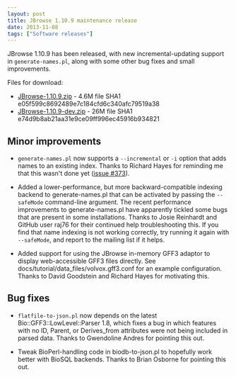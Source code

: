 ```yaml
---
layout: post
title: JBrowse 1.10.9 maintenance release
date: 2013-11-08
tags: ["Software releases"]
---
```


JBrowse 1.10.9 has been released, with new incremental-updating support in `generate-names.pl`, along with some other bug fixes and small improvements.

Files for download:

*   [JBrowse-1.10.9.zip](/wordpress/wp-content/plugins/download-monitor/download.php?id=79 "download JBrowse-1.10.9.zip") - 4.6M
file SHA1 e05f599c8692489e7c184cfd6c340afc79519a38
*   [JBrowse-1.10.9-dev.zip](https://jbrowse.org/wordpress/wp-content/plugins/download-monitor/download.php?id=80 "download JBrowse-1.10.9-dev.zip") - 26M
file SHA1 e74d9b8ab21aa31e9ce09ff996ec45916b934821

## Minor improvements

*   `generate-names.pl` now supports a `--incremental` or `-i` option
that adds names to an existing index.  Thanks to Richard Hayes for
reminding me that this wasn't done yet ([issue #373](https://github.com/gmod/jbrowse/issues/373)).

*   Added a lower-performance, but more backward-compatible indexing
backend to generate-names.pl that can be activated by passing the
`--safeMode` command-line argument.  The recent performance
improvements to generate-names.pl have apparently tickled some bugs
that are present in some installations.  Thanks to Josie Reinhardt
and GitHub user raj76 for their continued help troubleshooting
this.  If you find that name indexing is not working correctly, try
running it again with `--safeMode`, and report to the mailing list
if it helps.

*   Added support for using the JBrowse in-memory GFF3 adaptor to
display web-accessible GFF3 files directly.  See
docs/tutorial/data_files/volvox.gff3.conf for an example
configuration.  Thanks to David Goodstein and Richard Hayes for
motivating this.

## Bug fixes

*   `flatfile-to-json.pl` now depends on the latest
Bio::GFF3::LowLevel::Parser 1.8, which fixes a bug in which
features with no ID, Parent, or Derives_from attributes were not
being included in parsed data.  Thanks to Gwendoline Andres for
pointing this out.

*   Tweak BioPerl-handling code in biodb-to-json.pl to hopefully work
better with BioSQL backends. Thanks to Brian Osborne for pointing
this out.
